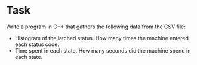 # Task

Write a program in C++ that gathers the following data from the CSV file:

- Histogram of the latched status. How many times the machine entered each status code.
- Time spent in each state. How many seconds did the machine spend in each state.
